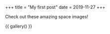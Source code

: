 +++
title = "My first post"
date = 2019-11-27
+++

Check out these amazing space images!

{{ gallery() }}
